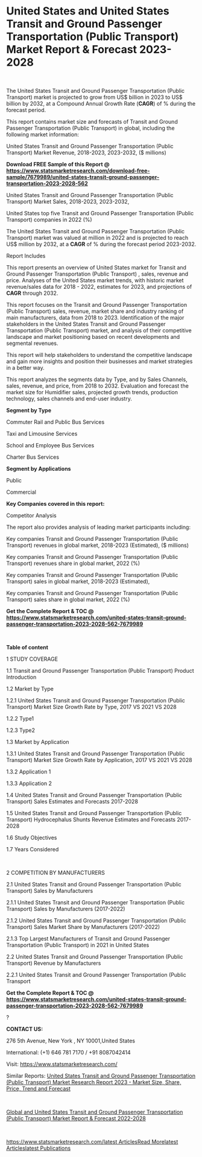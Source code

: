 <h1>United States and United States Transit and Ground Passenger Transportation (Public Transport) Market Report & Forecast 2023-2028</h1><br/><p>The United States Transit and Ground Passenger Transportation (Public Transport) market is projected to grow from US$ billion in 2023 to US$ billion by 2032, at a Compound Annual Growth Rate (<strong>CAGR</strong>) of % during the forecast period.</p>
 
 
 
 <p>This report contains market size and forecasts of Transit and Ground Passenger Transportation (Public Transport) in global, including the following market information:</p>
 
 
 
 <p>United States Transit and Ground Passenger Transportation (Public Transport) Market Revenue, 2018-2023, 2023-2032, ($ millions)</p>
 
 
 
 <p><strong>Download FREE Sample of this Report @ <a href="https://www.statsmarketresearch.com/download-free-sample/7679989/united-states-transit-ground-passenger-transportation-2023-2028-562">https://www.statsmarketresearch.com/download-free-sample/7679989/united-states-transit-ground-passenger-transportation-2023-2028-562</a></strong></p>
 
 
 
 <p>United States Transit and Ground Passenger Transportation (Public Transport) Market Sales, 2018-2023, 2023-2032,</p>
 
 
 
 <p>United States top five Transit and Ground Passenger Transportation (Public Transport) companies in 2022 (%)</p>
 
 
 
 <p>The United States Transit and Ground Passenger Transportation (Public Transport) market was valued at million in 2022 and is projected to reach US$ million by 2032, at a <strong>CAGR</strong> of % during the forecast period 2023-2032.</p>
 
 
 
 <p>Report Includes</p>
 
 
 
 <p>This report presents an overview of United States market for Transit and Ground Passenger Transportation (Public Transport) , sales, revenue and price. Analyses of the United States market trends, with historic market revenue/sales data for 2018 - 2022, estimates for 2023, and projections of <strong>CAGR</strong> through 2032.</p>
 
 
 
 <p>This report focuses on the Transit and Ground Passenger Transportation (Public Transport) sales, revenue, market share and industry ranking of main manufacturers, data from 2018 to 2023. Identification of the major stakeholders in the United States Transit and Ground Passenger Transportation (Public Transport) market, and analysis of their competitive landscape and market positioning based on recent developments and segmental revenues.</p>
 
 
 
 <p>This report will help stakeholders to understand the competitive landscape and gain more insights and position their businesses and market strategies in a better way.</p>
 
 
 
 <p>This report analyzes the segments data by Type, and by Sales Channels, sales, revenue, and price, from 2018 to 2032. Evaluation and forecast the market size for Humidifier sales, projected growth trends, production technology, sales channels and end-user industry.</p>
 
 
 
 <p><strong>Segment by Type</strong></p>
 
 
 
 <p>Commuter Rail and Public Bus Services</p>
 
 
 
 <p>Taxi and Limousine Services</p>
 
 
 
 <p>School and Employee Bus Services</p>
 
 
 
 <p>Charter Bus Services</p>
 
 
 
 <p><strong>Segment <strong><strong>by Applications</strong></strong></strong></p>
 
 
 
 <p>Public</p>
 
 
 
 <p>Commercial</p>
 
 
 
 <p><strong>Key Companies covered in this report:</strong></p>
 
 
 
 <p>Competitor Analysis</p>
 
 
 
 <p>The report also provides analysis of leading market participants including:</p>
 
 
 
 <p>Key companies Transit and Ground Passenger Transportation (Public Transport) revenues in global market, 2018-2023 (Estimated), ($ millions)</p>
 
 
 
 <p>Key companies Transit and Ground Passenger Transportation (Public Transport) revenues share in global market, 2022 (%)</p>
 
 
 
 <p>Key companies Transit and Ground Passenger Transportation (Public Transport) sales in global market, 2018-2023 (Estimated),</p>
 
 
 
 <p>Key companies Transit and Ground Passenger Transportation (Public Transport) sales share in global market, 2022 (%)</p>
 
 
 
 <div><b>Get the Complete Report & TOC @ <a href="https://www.statsmarketresearch.com/united-states-transit-ground-passenger-transportation-2023-2028-562-7679989">https://www.statsmarketresearch.com/united-states-transit-ground-passenger-transportation-2023-2028-562-7679989</a></b></div>
 
 
 
 <p><br />
 
 <b>Table of content</b></p>
 
 
 
 <p>1 STUDY COVERAGE<br />
 
 1.1 Transit and Ground Passenger Transportation (Public Transport) Product Introduction<br />
 
 1.2 Market by Type<br />
 
 1.2.1 United States Transit and Ground Passenger Transportation (Public Transport) Market Size Growth Rate by Type, 2017 VS 2021 VS 2028<br />
 
 1.2.2 Type1<br />
 
 1.2.3 Type2<br />
 
 1.3 Market by Application<br />
 
 1.3.1 United States Transit and Ground Passenger Transportation (Public Transport) Market Size Growth Rate by Application, 2017 VS 2021 VS 2028<br />
 
 1.3.2 Application 1<br />
 
 1.3.3 Application 2<br />
 
 1.4 United States Transit and Ground Passenger Transportation (Public Transport) Sales Estimates and Forecasts 2017-2028<br />
 
 1.5 United States Transit and Ground Passenger Transportation (Public Transport) Hydrocephalus Shunts Revenue Estimates and Forecasts 2017-2028<br />
 
 1.6 Study Objectives<br />
 
 1.7 Years Considered<br />
 
 <br />
 
 2 COMPETITION BY MANUFACTURERS<br />
 
 2.1 United States Transit and Ground Passenger Transportation (Public Transport) Sales by Manufacturers<br />
 
 2.1.1 United States Transit and Ground Passenger Transportation (Public Transport) Sales by Manufacturers (2017-2022)<br />
 
 2.1.2 United States Transit and Ground Passenger Transportation (Public Transport) Sales Market Share by Manufacturers (2017-2022)<br />
 
 2.1.3 Top Largest Manufacturers of Transit and Ground Passenger Transportation (Public Transport) in 2021 in United States<br />
 
 2.2 United States Transit and Ground Passenger Transportation (Public Transport) Revenue by Manufacturers<br />
 
 2.2.1 United States Transit and Ground Passenger Transportation (Public Transport</p>
 
 
 
 <div><b>Get the Complete Report & TOC @ <a href="https://www.statsmarketresearch.com/united-states-transit-ground-passenger-transportation-2023-2028-562-7679989">https://www.statsmarketresearch.com/united-states-transit-ground-passenger-transportation-2023-2028-562-7679989</a></b></div>
 
 
 
 <p>? </p>
 
 
 
 <p><b>CONTACT US:</b><br />
 
 276 5th Avenue, New York , NY 10001,United States<br />
 
 International: (+1) 646 781 7170 / +91 8087042414<br />
 
 Visit: <a href="https://www.statsmarketresearch.com/">https://www.statsmarketresearch.com/</a><br />
 
 Similar Reports: <a href="https://www.statsmarketresearch.com/united-states-transit-ground-passenger-transportation-2023-2028-562-7679989">United States Transit and Ground Passenger Transportation (Public Transport) Market Research Report 2023 - Market Size, Share, Price, Trend and Forecast</a><br />
 
 <br />
 
 <a href="https://www.statsmarketresearch.com/united-states-transit-ground-passenger-transportation-2023-2028-562-7679989">Global and United States Transit and Ground Passenger Transportation (Public Transport) Market Report & Forecast 2022-2028</a><br />
 
 <br />
 
 <a href="https://gyeongbokgung.com">https://www.statsmarketresearch.com/</a><a href="https://hallyeomaritime.com">latest Articles</a><a href="https://jingwansa.com">Read More</a><a href="https://nguoiviet.jp/">latest Articles</a><a href="https://www.intelmarketresearch.com/">latest Publications</a></p>